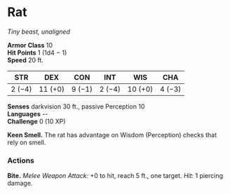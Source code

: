 # Rat 
_Tiny beast, unaligned_

**Armor Class** 10    
**Hit Points** 1 (1d4 − 1)    
**Speed** 20 ft. 

| STR     | DEX     | CON     | INT     | WIS     | CHA     |
|---------|---------|---------|---------|---------|---------|
| 2 (−4)  | 11 (+0) | 9 (−1)  | 2 (−4)  | 10 (+0) | 4 (−3)  |  

**Senses** darkvision 30 ft., passive Perception 10    
**Languages** --    
**Challenge** 0 (10 XP) 

**Keen Smell.** The rat has advantage on Wisdom (Perception) checks that rely on smell. 

### Actions    
**Bite.** _Melee Weapon Attack:_ +0 to hit, reach 5 ft., one target. _Hit:_ 1 piercing damage. 
